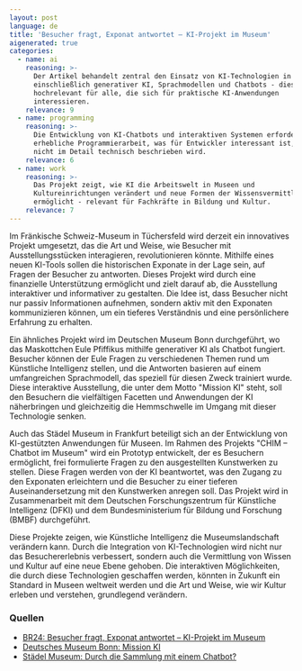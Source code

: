 ```yaml
---
layout: post
language: de
title: 'Besucher fragt, Exponat antwortet – KI-Projekt im Museum'
aigenerated: true
categories:
  - name: ai
    reasoning: >-
      Der Artikel behandelt zentral den Einsatz von KI-Technologien in Museen,
      einschließlich generativer KI, Sprachmodellen und Chatbots - dies ist
      hochrelevant für alle, die sich für praktische KI-Anwendungen
      interessieren.
    relevance: 9
  - name: programming
    reasoning: >-
      Die Entwicklung von KI-Chatbots und interaktiven Systemen erfordert
      erhebliche Programmierarbeit, was für Entwickler interessant ist, aber
      nicht im Detail technisch beschrieben wird.
    relevance: 6
  - name: work
    reasoning: >-
      Das Projekt zeigt, wie KI die Arbeitswelt in Museen und
      Kultureinrichtungen verändert und neue Formen der Wissensvermittlung
      ermöglicht - relevant für Fachkräfte in Bildung und Kultur.
    relevance: 7
---
```


Im Fränkische Schweiz-Museum in Tüchersfeld wird derzeit ein innovatives Projekt umgesetzt, das die Art und Weise, wie Besucher mit Ausstellungsstücken interagieren, revolutionieren könnte. Mithilfe eines neuen KI-Tools sollen die historischen Exponate in der Lage sein, auf Fragen der Besucher zu antworten. Dieses Projekt wird durch eine finanzielle Unterstützung ermöglicht und zielt darauf ab, die Ausstellung interaktiver und informativer zu gestalten. Die Idee ist, dass Besucher nicht nur passiv Informationen aufnehmen, sondern aktiv mit den Exponaten kommunizieren können, um ein tieferes Verständnis und eine persönlichere Erfahrung zu erhalten.

<!--more-->

Ein ähnliches Projekt wird im Deutschen Museum Bonn durchgeführt, wo das Maskottchen Eule Pfiffikus mithilfe generativer KI als Chatbot fungiert. Besucher können der Eule Fragen zu verschiedenen Themen rund um Künstliche Intelligenz stellen, und die Antworten basieren auf einem umfangreichen Sprachmodell, das speziell für diesen Zweck trainiert wurde. Diese interaktive Ausstellung, die unter dem Motto "Mission KI" steht, soll den Besuchern die vielfältigen Facetten und Anwendungen der KI näherbringen und gleichzeitig die Hemmschwelle im Umgang mit dieser Technologie senken.

Auch das Städel Museum in Frankfurt beteiligt sich an der Entwicklung von KI-gestützten Anwendungen für Museen. Im Rahmen des Projekts "CHIM – Chatbot im Museum" wird ein Prototyp entwickelt, der es Besuchern ermöglicht, frei formulierte Fragen zu den ausgestellten Kunstwerken zu stellen. Diese Fragen werden von der KI beantwortet, was den Zugang zu den Exponaten erleichtern und die Besucher zu einer tieferen Auseinandersetzung mit den Kunstwerken anregen soll. Das Projekt wird in Zusammenarbeit mit dem Deutschen Forschungszentrum für Künstliche Intelligenz (DFKI) und dem Bundesministerium für Bildung und Forschung (BMBF) durchgeführt.

Diese Projekte zeigen, wie Künstliche Intelligenz die Museumslandschaft verändern kann. Durch die Integration von KI-Technologien wird nicht nur das Besuchererlebnis verbessert, sondern auch die Vermittlung von Wissen und Kultur auf eine neue Ebene gehoben. Die interaktiven Möglichkeiten, die durch diese Technologien geschaffen werden, könnten in Zukunft ein Standard in Museen weltweit werden und die Art und Weise, wie wir Kultur erleben und verstehen, grundlegend verändern.

### Quellen
- [BR24: Besucher fragt, Exponat antwortet – KI-Projekt im Museum](https://www.br.de/nachrichten/kultur/besucher-fragt-exponat-antwortet-ki-projekt-im-museum,UparLeN)
- [Deutsches Museum Bonn: Mission KI](https://www.deutsches-museum.de/bonn/ausstellung/mission-ki)
- [Städel Museum: Durch die Sammlung mit einem Chatbot?](https://stories.staedelmuseum.de/de/kuenstliche-intelligenz-chatbot-museum)
